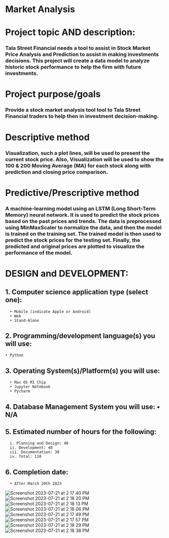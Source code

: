
# Market Analysis

# Project topic AND description:

### Tala Street Financial needs a tool to assist in Stock Market Price Analysis and Prediction to assist in making investments decisions. This   project will create a data model to analyze historic stock performance to help the firm with future investments.

# Project purpose/goals

### Provide a stock market analysis tool tool to Tala Street Financial traders to help then in investment decision-making.

# Descriptive method

### Visualization, such a plot lines, will be used to present the current stock price. Also, Visualization will be used to show the 100 & 200 Moving Average (MA) for each stock along with prediction and closing price comparison.

# Predictive/Prescriptive method

### A machine-learning model using an LSTM (Long Short-Term Memory) neural network. It is used to predict the stock prices based on the past prices and trends. The data is preprocessed using MinMaxScaler to normalize the data, and then the model is trained on the training set. The trained model is then used to predict the stock prices for the testing set. Finally, the predicted and original prices are plotted to visualize the performance of the model.

# DESIGN and DEVELOPMENT:

## 1. Computer science application type (select one):
      • Mobile (indicate Apple or Android)
      • Web
      • Stand-Alone

## 2. Programming/development language(s) you will use:
    • Python

## 3. Operating System(s)/Platform(s) you will use:
      • Mac OS M1 Chip
      • Jupyter Notebook
      • Pycharm

## 4. Database Management System you will use: • N/A

## 5. Estimated number of hours for the following:
      i. Planning and Design: 40
      ii. Development: 40
      iii. Documentation: 30
      iv. Total: 110

## 6. Completion date:
      • After March 20th 2023
![Screenshot 2023-07-21 at 2 17 40 PM](https://github.com/AbdAllahKhodeir/ML-Market-Analysis-App/assets/25985196/ca1b86ee-bdb0-4e8c-86c9-29218be240a5)
![Screenshot 2023-07-21 at 2 18 20 PM](https://github.com/AbdAllahKhodeir/ML-Market-Analysis-App/assets/25985196/0d4713a5-1a33-4566-b51e-a9cbee10fa26)
![Screenshot 2023-07-21 at 2 18 13 PM](https://github.com/AbdAllahKhodeir/ML-Market-Analysis-App/assets/25985196/5e9306dc-37b9-4541-9ed8-76ff283fc859)
![Screenshot 2023-07-21 at 2 18 06 PM](https://github.com/AbdAllahKhodeir/ML-Market-Analysis-App/assets/25985196/0430ecf0-fe0e-41c7-a2b3-b1493a89dced)
![Screenshot 2023-07-21 at 2 17 49 PM](https://github.com/AbdAllahKhodeir/ML-Market-Analysis-App/assets/25985196/4a1aa067-3d20-4192-ad8f-e7b300a2cfdc)
![Screenshot 2023-07-21 at 2 17 57 PM](https://github.com/AbdAllahKhodeir/ML-Market-Analysis-App/assets/25985196/66c0d21e-868b-4259-bf53-5e92a34d4c49)
![Screenshot 2023-07-21 at 2 18 29 PM](https://github.com/AbdAllahKhodeir/ML-Market-Analysis-App/assets/25985196/484932b2-9524-4562-8fda-984ec0108dae)
![Screenshot 2023-07-21 at 2 18 38 PM](https://github.com/AbdAllahKhodeir/ML-Market-Analysis-App/assets/25985196/910a6a9b-6d65-4f3a-b4c0-3ed2bf898eb3)



